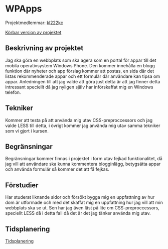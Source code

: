 # WPApps
Projektmedlemmar: 
[kl222kc](https://github.com/kl222kc)

[Körbar version av projektet](#)

## Beskrivning av projektet
Jag ska göra en webbplats som ska agera som en portal för appar till det mobila operativsystem Windows Phone. Den kommer innehålla en blogg funktion där nyheter och app förslag kommer att postas, en sida där det listas rekommenderade appar och ett formulär där användare kan tipsa om appar. Anledningen till att jag valde att göra just detta är att jag finner detta intressant speciellt då jag nyligen själv har införskaffat mig en Windows telefon.

## Tekniker
Kommer att testa på att använda mig utav CSS-preproccessors och jag valde LESS till detta, i övrigt kommer jag använda mig utav samma tekniker som vi gjort i kursen.

## Begränsningar
Begränsningar kommer finnas i projektet i form utav fejkad funktionalitet, då jag vill att användare ska kunna kommentera blogginlägg, betygsätta appar och använda formulär så kommer det att få fejkas.

## Förstudier
Har studerat liknande sidor och försökt bygga mig en uppfattning av hur dom är utformade och med det skaffat mig en uppfattning hur jag vill att min webbplats ska se ut. Sen har jag även läst på lite om CSS-preproccessors, speciellt LESS då i detta fall då det är det jag tänker använda mig utav.

## Tidsplanering
[Tidsplanering](https://docs.google.com/spreadsheet/ccc?key=0AqfOvzC0bPfCdGNsWHBsSlhHeHdHTUR1Y0w2VXhGUmc#gid=0)
